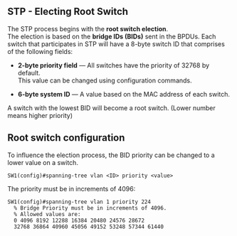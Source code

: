 ## STP - Electing Root Switch

The STP process begins with the **root switch election**.<br>
The election is based on the **bridge IDs (BIDs)** sent in the BPDUs.
Each switch that participates in STP will have a 8-byte switch ID that comprises of the following fields:

- **2-byte priority field** — All switches have the priority of 32768 by default.<br>
  This value can be changed using configuration commands.

- **6-byte system ID** — A value based on the MAC address of each switch.

A switch with the lowest BID will become a root switch. (Lower number means higher priority)

## Root switch configuration

To influence the election process, the BID priority can be changed to a lower value on a switch.

```
SW1(config)#spanning-tree vlan <ID> priority <value>
```

The priority must be in increments of 4096:

```
SW1(config)#spanning-tree vlan 1 priority 224
  % Bridge Priority must be in increments of 4096.
  % Allowed values are:
  0 4096 8192 12288 16384 20480 24576 28672
  32768 36864 40960 45056 49152 53248 57344 61440
```
